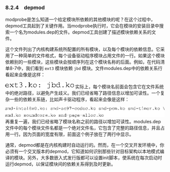 ### 8.2.4　depmod

modprobe是怎么知道一个给定模块所依赖的其他模块的呢？在这个过程中，depmod工具起到了关键作用。当modprobe执行时，它会在模块的安装目录中搜索一个名为modules.dep的文件。depmod工具创建了描述模块依赖关系的文件。

这个文件列出了内核构建系统所配置的所有模块，以及每个模块的依赖信息。它采用了一种简单的文件格式，每个设备驱动程序模块占用文件的一行。如果这个模块依赖别的一些模块，这些模块会按顺序列在这个模块名称的后面。例如，在代码清单8-7中，我们看到 `ext3` 模块依赖 `jbd` 模块。文件modules.dep中的依赖关系行看起来会像是这样：



![178.png](../images/178.png)
实际上，每个模块名前面会包含它在文件系统中的绝对路径，以避免产生歧义。我们已经省略了路径信息以增加可读性。一个复杂一些的依赖关系链，比如声卡驱动程序，看起来会像是这样：



![179.png](../images/179.png)
再重复一遍，我们已经省略了模块名称之前的路径以增加可读性。modules.dep文件中的每个模块文件名都是一个绝对文件名，它包含了完整的路径信息，并且占用一行。因为页面的宽度有限，前面这个例子放在了两行中显示。

通常，depmod都是在内核构建时自动运行的。然而，在一个交叉开发环境中，你必须有一个交叉版本的depmod，它知道如何识别那些针对目标架构以本地模式编译的模块。另外，大多数嵌入式发行版都可以设置init脚本，使系统在每次启动时运行depmod，以保证模块间的依赖关系得到及时更新。

